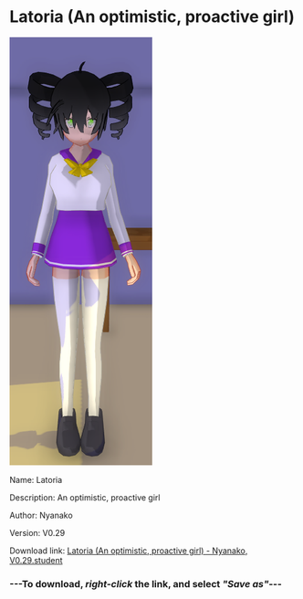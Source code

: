 # Latoria (An optimistic, proactive girl)

<img src = "https://raw.githubusercontent.com/Arbiter1223/Daigaku-Gurashi-Custom-Students/master/Students/Files/Latoria%20(An%20optimistic%2C%20proactive%20girl).png">

Name: Latoria

Description: An optimistic, proactive girl

Author: Nyanako

Version: V0.29

Download link: <a href="https://raw.githubusercontent.com/Arbiter1223/Daigaku-Gurashi-Custom-Students/master/Students/Files/Latoria%20(An%20optimistic%2C%20proactive%20girl)%20-%20Nyanako%2C%20V0.29.student">Latoria (An optimistic, proactive girl) - Nyanako, V0.29.student</a>

### ---**To download, _right-click_ the link, and select _"Save as"_**---
